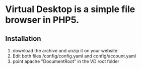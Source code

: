 Virtual Desktop is a simple file browser in PHP5.
================================================

Installation
------------

1. download the archive and unzip it on your website.
2. Edit both files /config/config.yaml and config/account.yaml
3. point apache "DocumentRoot" in the VD root folder